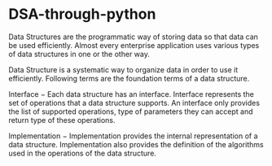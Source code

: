 # DSA-through-python

Data Structures are the programmatic way of storing data so that data can be used efficiently. Almost every enterprise application uses various types of data structures in one or the other way. 

Data Structure is a systematic way to organize data in order to use it efficiently. Following terms are the foundation terms of a data structure.

  Interface − Each data structure has an interface. Interface represents the set of operations that a data structure supports. An interface only provides the list of supported operations, type of parameters they can accept and return type of these operations.
  
  Implementation − Implementation provides the internal representation of a data structure. Implementation also provides the definition of the algorithms used in the operations of the data structure.
  
